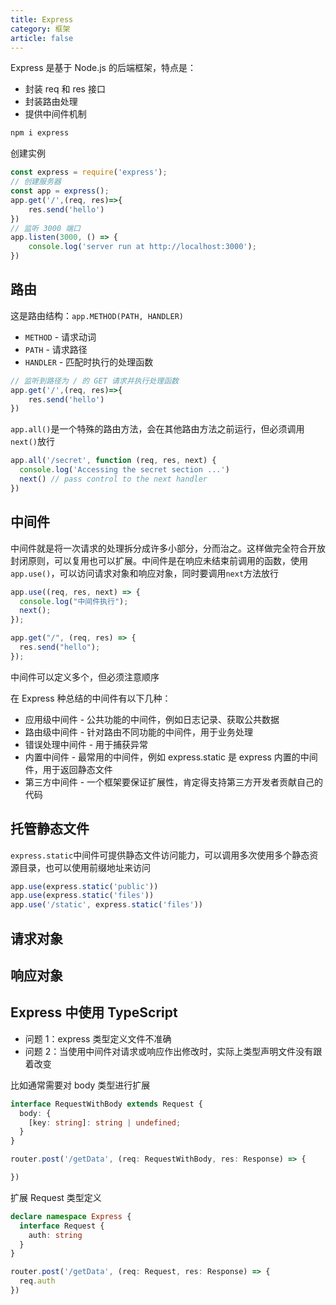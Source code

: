```yaml
---
title: Express
category: 框架
article: false
---
```


Express 是基于 Node.js 的后端框架，特点是：

+ 封装 req 和 res 接口
+ 封装路由处理
+ 提供中间件机制

```sh
npm i express
```

创建实例

```js
const express = require('express');
// 创建服务器
const app = express();
app.get('/',(req, res)=>{
    res.send('hello')
})
// 监听 3000 端口
app.listen(3000, () => {
    console.log('server run at http://localhost:3000');
})
```

## 路由

这是路由结构：`app.METHOD(PATH, HANDLER)`

+ `METHOD` - 请求动词
+ `PATH` - 请求路径
+ `HANDLER` - 匹配时执行的处理函数

```js
// 监听到路径为 / 的 GET 请求并执行处理函数
app.get('/',(req, res)=>{
    res.send('hello')
})
```

`app.all()`是一个特殊的路由方法，会在其他路由方法之前运行，但必须调用`next()`放行

```js
app.all('/secret', function (req, res, next) {
  console.log('Accessing the secret section ...')
  next() // pass control to the next handler
})
```

## 中间件

中间件就是将一次请求的处理拆分成许多小部分，分而治之。这样做完全符合开放封闭原则，可以复用也可以扩展。中间件是在响应未结束前调用的函数，使用`app.use()`，可以访问请求对象和响应对象，同时要调用`next`方法放行

```js
app.use((req, res, next) => {
  console.log("中间件执行");
  next();
});

app.get("/", (req, res) => {
  res.send("hello");
});
```

中间件可以定义多个，但必须注意顺序

在 Express 种总结的中间件有以下几种：

+ 应用级中间件 - 公共功能的中间件，例如日志记录、获取公共数据
+ 路由级中间件 - 针对路由不同功能的中间件，用于业务处理
+ 错误处理中间件 - 用于捕获异常
+ 内置中间件 - 最常用的中间件，例如 express.static 是 express 内置的中间件，用于返回静态文件
+ 第三方中间件 - 一个框架要保证扩展性，肯定得支持第三方开发者贡献自己的代码

## 托管静态文件

`express.static`中间件可提供静态文件访问能力，可以调用多次使用多个静态资源目录，也可以使用前缀地址来访问

```js
app.use(express.static('public'))
app.use(express.static('files'))
app.use('/static', express.static('files'))
```

<!-- to be updated -->

## 请求对象

## 响应对象

## Express 中使用 TypeScript

+ 问题 1：express 类型定义文件不准确
+ 问题 2：当使用中间件对请求或响应作出修改时，实际上类型声明文件没有跟着改变

比如通常需要对 body 类型进行扩展

```ts
interface RequestWithBody extends Request {
  body: {
    [key: string]: string | undefined;
  }
}

router.post('/getData', (req: RequestWithBody, res: Response) => {

})
```

扩展 Request 类型定义

```ts
declare namespace Express {
  interface Request {
    auth: string
  }
}

router.post('/getData', (req: Request, res: Response) => {
  req.auth
})
```
